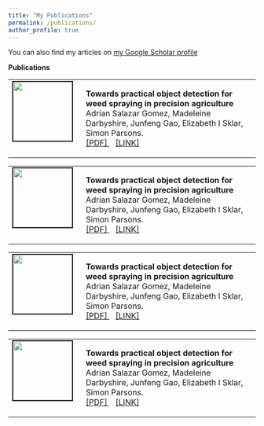 ```yaml
---
title: "My Publications"
permalink: /publications/
author_profile: true
---
```


You can also find my articles on <a href="https://scholar.google.com/citations?user=xC3keU4AAAAJ&hl=en"> my Google Scholar profile </a> <br>

<strong>Publications</strong> <br>

<table >
<tbody>
<tr> <td style="width:120px; height=120px; vertical-align: top;"> <img style="float: left; margin-right: 10px " src="https://adrianxsalazar.github.io/images/5g_spraying-adrian-salazar-gomez-website.png" width="120px" height="120px" border="2px solid #bbb"> </td>
<td style= "height=120px; vertical-align: top;"> <p>
<strong> Towards practical object detection for weed spraying in precision agriculture </strong> <br>
Adrian  Salazar  Gomez, Madeleine Darbyshire, Junfeng Gao, Elizabeth I Sklar, Simon Parsons. <br>
<a href="https://arxiv.org/pdf/2109.11048.pdf"> [PDF] </a> &ensp; <a href=" https://github.com/LAR/lincolnbeet_dataset"> [LINK] </a> </p> </td>
</tr>
</tbody>
</table>

<table >
<tbody>
<tr> <td style="width:120px; height=120px; vertical-align: top;"> <img style="float: left; margin-right: 10px " src="https://adrianxsalazar.github.io/images/5g_spraying-adrian-salazar-gomez-website.png" width="120px" height="120px" border="2px solid #bbb"> </td>
<td style= "height=120px; vertical-align: top;"> <p>
<strong> Towards practical object detection for weed spraying in precision agriculture </strong> <br>
Adrian  Salazar  Gomez, Madeleine Darbyshire, Junfeng Gao, Elizabeth I Sklar, Simon Parsons. <br>
<a href="https://arxiv.org/pdf/2109.11048.pdf"> [PDF] </a> &ensp; <a href=" https://github.com/LAR/lincolnbeet_dataset"> [LINK] </a> </p> </td>
</tr>
</tbody>
</table>

<table >
<tbody>
<tr> <td style="width:120px; height=120px; vertical-align: top;"> <img style="float: left; margin-right: 10px " src="https://adrianxsalazar.github.io/images/5g_spraying-adrian-salazar-gomez-website.png" width="120px" height="120px" border="2px solid #bbb"> </td>
<td style= "height=120px; vertical-align: top;"> <p>
<strong> Towards practical object detection for weed spraying in precision agriculture </strong> <br>
Adrian  Salazar  Gomez, Madeleine Darbyshire, Junfeng Gao, Elizabeth I Sklar, Simon Parsons. <br>
<a href="https://arxiv.org/pdf/2109.11048.pdf"> [PDF] </a> &ensp; <a href=" https://github.com/LAR/lincolnbeet_dataset"> [LINK] </a> </p> </td>
</tr>
</tbody>
</table>

<table >
<tbody>
<tr> <td style="width:120px; height=120px; vertical-align: top;"> <img style="float: left; margin-right: 10px " src="https://adrianxsalazar.github.io/images/5g_spraying-adrian-salazar-gomez-website.png" width="120px" height="120px" border="2px solid #bbb"> </td>
<td style= "height=120px; vertical-align: top;"> <p>
<strong> Towards practical object detection for weed spraying in precision agriculture </strong> <br>
Adrian  Salazar  Gomez, Madeleine Darbyshire, Junfeng Gao, Elizabeth I Sklar, Simon Parsons. <br>
<a href="https://arxiv.org/pdf/2109.11048.pdf"> [PDF] </a> &ensp; <a href=" https://github.com/LAR/lincolnbeet_dataset"> [LINK] </a> </p> </td>
</tr>
</tbody>
</table>